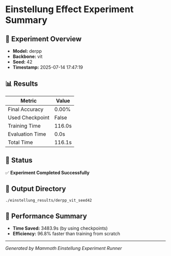 # Einstellung Effect Experiment Summary

## 🎯 Experiment Overview
- **Model:** derpp
- **Backbone:** vit
- **Seed:** 42
- **Timestamp:** 2025-07-14 17:47:19

## 📊 Results
| Metric | Value |
|--------|-------|
| Final Accuracy | 0.00% |
| Used Checkpoint | False |
| Training Time | 116.0s |
| Evaluation Time | 0.0s |
| Total Time | 116.1s |

## 🎉 Status
✅ **Experiment Completed Successfully**

## 📁 Output Directory
```
./einstellung_results/derpp_vit_seed42
```

## 🚀 Performance Summary
- **Time Saved:** 3483.9s (by using checkpoints)
- **Efficiency:** 96.8% faster than training from scratch

---
*Generated by Mammoth Einstellung Experiment Runner*
